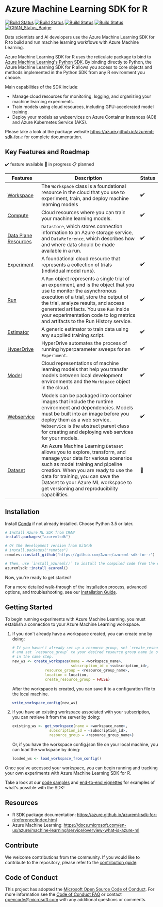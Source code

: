 # Azure Machine Learning SDK for R
[![Build Status](https://msdata.visualstudio.com/Vienna/_apis/build/status/AzureML-SDK%20R/R%20SDK%20Function%20Tests?branchName=master&label=Build%20%26%20Tests)](https://azure.microsoft.com/en-us/services/devops/pipelines/)
[![Build Status](https://msdata.visualstudio.com/Vienna/_apis/build/status/AzureML-SDK%20R/R%20SDK%20Code%20Quality?branchName=master&label=Code%20Quality)](https://azure.microsoft.com/en-us/services/devops/pipelines/)
[![Build Status](https://msdata.visualstudio.com/Vienna/_apis/build/status/AzureML-SDK%20R/R%20SDK%20Sample%20Validation?branchName=master&&label=Samples)](https://azure.microsoft.com/en-us/services/devops/pipelines/)
[![Build Status](https://msdata.visualstudio.com/Vienna/_apis/build/status/AzureML-SDK%20R/R%20SDK%20Docs?branchName=master&label=Docs)](https://azure.microsoft.com/en-us/services/devops/pipelines/)
[![CRAN_Status_Badge](http://www.r-pkg.org/badges/version/azuremlsdk)](https://cran.r-project.org/package=azuremlsdk)

Data scientists and AI developers use the Azure Machine Learning SDK for R to build and run machine learning workflows with Azure Machine Learning. 

Azure Machine Learning SDK for R uses the reticulate package to bind to [Azure Machine Learning's Python SDK](https://docs.microsoft.com/azure/machine-learning/service/overview-what-is-azure-ml). By binding directly to Python, the Azure Machine Learning SDK for R allows you access to core objects and methods implemented in the Python SDK from any R environment you choose.

Main capabilities of the SDK include:

-   Manage cloud resources for monitoring, logging, and organizing your machine learning experiments.
-   Train models using cloud resources, including GPU-accelerated model training.
-   Deploy your models as webservices on Azure Container Instances (ACI) and Azure Kubernetes Service (AKS).

Please take a look at the package website https://azure.github.io/azureml-sdk-for-r for complete documentation.

## Key Features and Roadmap

:heavy_check_mark: feature available :arrows_counterclockwise: in progress :clipboard: planned

| Features | Description | Status |
|----------|-------------|--------|
| [Workspace](https://azure.github.io/azureml-sdk-for-r/reference/index.html#section-workspaces) | The `Workspace` class is a foundational resource in the cloud that you use to experiment, train, and deploy machine learning models | :heavy_check_mark: | 
| [Compute](https://azure.github.io/azureml-sdk-for-r/reference/index.html#section-compute-targets) | Cloud resources where you can train your machine learning models.| :heavy_check_mark: |
| [Data Plane Resources](https://azure.github.io/azureml-sdk-for-r/reference/index.html#section-working-with-data) | `Datastore`, which stores connection information to an Azure storage service, and `DataReference`, which describes how and where data should be made available in a run. | :heavy_check_mark: |
| [Experiment](https://azure.github.io/azureml-sdk-for-r/reference/index.html#section-training-experimentation) | A foundational cloud resource that represents a collection of trials (individual model runs).| :heavy_check_mark: |
| [Run](https://azure.github.io/azureml-sdk-for-r/reference/index.html#section-training-experimentation) | A `Run` object represents a single trial of an experiment, and is the object that you use to monitor the asynchronous execution of a trial, store the output of the trial, analyze results, and access generated artifacts. You use `Run` inside your experimentation code to log metrics and artifacts to the Run History service. | :heavy_check_mark: |
| [Estimator](https://azure.github.io/azureml-sdk-for-r/reference/index.html#section-training-experimentation) | A generic estimator to train data using any supplied training script. | :heavy_check_mark: |
| [HyperDrive](https://azure.github.io/azureml-sdk-for-r/reference/index.html#section-hyperparameter-tuning) | HyperDrive automates the process of running hyperparameter sweeps for an `Experiment`. | :heavy_check_mark: |
| [Model](https://azure.github.io/azureml-sdk-for-r/reference/index.html#section-model-management-deployment) | Cloud representations of machine learning models that help you transfer models between local development environments and the `Workspace` object in the cloud. | :heavy_check_mark: |
| [Webservice](https://azure.github.io/azureml-sdk-for-r/reference/index.html#section-model-management-deployment) | Models can be packaged into container images that include the runtime environment and dependencies. Models must be built into an image before you deploy them as a web service. `Webservice` is the abstract parent class for creating and deploying web services for your models. | :heavy_check_mark: |
| [Dataset](https://docs.microsoft.com/en-us/azure/machine-learning/service/concept-azure-machine-learning-architecture#datasets-and-datastores) | An Azure Machine Learning `Dataset` allows you to explore, transform, and manage your data for various scenarios such as model training and pipeline creation. When you are ready to use the data for training, you can save the Dataset to your Azure ML workspace to get versioning and reproducibility capabilities. | :arrows_counterclockwise: |

## Installation

Install [Conda](https://docs.conda.io/en/latest/miniconda.html) if not already installed. Choose Python 3.5 or later.

```R
# Install Azure ML SDK from CRAN
install.packages("azuremlsdk")

# Or the development version from GitHub
# install.packages("remotes")
remotes::install_github('https://github.com/Azure/azureml-sdk-for-r')

# Then, use `install_azureml()` to install the compiled code from the AzureML Python SDK.
azuremlsdk::install_azureml()
```

Now, you're ready to get started!

For a more detailed walk-through of the installation process, advanced options, and troubleshooting, see our [Installation Guide](https://azure.github.io/azureml-sdk-for-r/articles/installation.html).

## Getting Started

To begin running experiments with Azure Machine Learning, you must establish a connection to your Azure Machine Learning workspace.

1. If you don't already have a workspace created, you can create one by doing:

	```R
	# If you haven't already set up a resource group, set `create_resource_group = TRUE`  
	# and set `resource_group` to your desired resource group name in order to create the resource group 
	# in the same step.
	new_ws <- create_workspace(name = <workspace_name>, 
	                           subscription_id = <subscription_id>, 
				   resource_group = <resource_group_name>, 
				   location = location, 
				   create_resource_group = FALSE)
	```
	
	After the workspace is created, you can save it to a configuration file to the local machine.
	
	```R
	write_workspace_config(new_ws)
	```

2. If you have an existing workspace associated with your subscription, you can retrieve it from the server by doing:

	```R
	existing_ws <- get_workspace(name = <workspace_name>, 
				     subscription_id = <subscription_id>, 
				     resource_group = <resource_group_name>)
	```
	Or, if you have the workspace config.json file on your local machine, you can load the workspace by doing:
	
	```R
	loaded_ws <- load_workspace_from_config()
	```
Once you've accessed your workspace, you can begin running and tracking your own experiments with Azure Machine Learning SDK for R.

Take a look at our [code samples](https://github.com/Azure/azureml-sdk-for-r/tree/master/samples) and [end-to-end vignettes](https://github.com/Azure/azureml-sdk-for-r/tree/master/vignettes) for examples of what's possible with the SDK!
 
## Resources
* R SDK package documentation: https://azure.github.io/azureml-sdk-for-r/reference/index.html
* Azure Machine Learning: https://docs.microsoft.com/en-us/azure/machine-learning/service/overview-what-is-azure-ml

## Contribute
We welcome contributions from the community. If you would like to contribute to the repository, please refer to the [contribution guide](https://github.com/Azure/azureml-sdk-for-r/blob/master/CONTRIBUTING.md).

## Code of Conduct
This project has adopted the [Microsoft Open Source Code of Conduct](https://opensource.microsoft.com/codeofconduct/).
For more information see the [Code of Conduct FAQ](https://opensource.microsoft.com/codeofconduct/faq/) or
contact [opencode@microsoft.com](mailto:opencode@microsoft.com) with any additional questions or comments.
